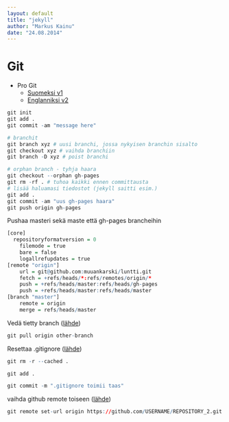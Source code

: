 ```yaml
---
layout: default
title: "jekyll"
author: "Markus Kainu"
date: "24.08.2014"
---
```




# Git

- Pro Git
    - [Suomeksi v1](https://git-scm.com/book/fi/v1)
    - [Englanniksi v2](https://git-scm.com/book/en/v2)


```r
git init
git add .
git commit -am "message here"

# branchit
git branch xyz # uusi branchi, jossa nykyisen branchin sisalto
git checkout xyz # vaihda branchiin
git branch -D xyz # poist branchi

# orphan branch - tyhja haara
git checkout --orphan gh-pages
git rm -rf . # tuhoa kaikki ennen committausta
# lisää haluamasi tiedostot (jekyll saitti esim.)
git add .
git commit -am "uus gh-pages haara"
git push origin gh-pages
```



Pushaa masteri sekä maste että gh-pages brancheihin


```r
[core]
  repositoryformatversion = 0
	filemode = true
	bare = false
	logallrefupdates = true
[remote "origin"]
	url = git@github.com:muuankarski/luntti.git
	fetch = +refs/heads/*:refs/remotes/origin/*
	push = +refs/heads/master:refs/heads/gh-pages 
	push = +refs/heads/master:refs/heads/master 
[branch "master"]
	remote = origin
	merge = refs/heads/master
```

Vedä tietty branch ([lähde](http://stackoverflow.com/questions/1709177/git-pull-certain-branch-from-github))


```r
git pull origin other-branch
```


Resettaa .gitignore ([lähde](http://stackoverflow.com/questions/1139762/ignore-files-that-have-already-been-committed-to-a-git-repository))


```r
git rm -r --cached .

git add .

git commit -m ".gitignore toimii taas"
```


vaihda github remote toiseen ([lähde](https://help.github.com/articles/changing-a-remote-s-url/))


```r
git remote set-url origin https://github.com/USERNAME/REPOSITORY_2.git
```

